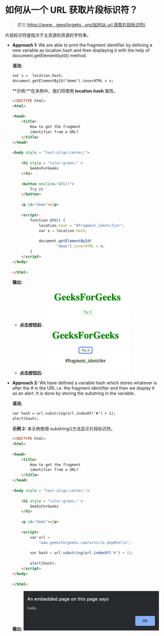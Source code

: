 # 如何从一个 URL 获取片段标识符？

> 原文:[https://www . geesforgeks . org/如何从 url 获取片段标识符/](https://www.geeksforgeeks.org/how-to-get-the-fragment-identifier-from-a-url/)

片段标识符是指次于主资源的资源的字符串。

*   **Approach 1:** We are able to print the fragment identifier by defining a new variable as location.hash and then displaying it with the help of document.getElementbyId() method.

    **语法:**

    ```html
    var x =  location.hash;
    document.getElementById("demo").innerHTML = x;
    ```

    **示例:**在本例中，我们将使用 **location.hash** 属性。

    ```html
    <!DOCTYPE html>
    <html>

    <head>
        <title>
            How to get the fragment
            identifier from a URL?
        </title>
    </head>

    <body style = "text-align:center;"> 

        <h1 style = "color:green;" > 
            GeeksForGeeks
        </h1> 

        <button onclick="GFG()">
            Try it
        </button>

        <p id="demo"></p>

        <script>
            function GFG() {
                location.hash = "#fragment_identifier";
                var x = location.hash;

                document.getElementById(
                        "demo").innerHTML = x;
            }
        </script>
    </body>

    </html>
    ```

    **输出:**

    *   **点击按钮前:**
        ![](img/59443afa561ad76e31863c78a9aeb901.png)
    *   **点击按钮后:**
        ![](img/979720f53d278a0f0c7ee8f383d3d6a9.png)
*   **Approach 2:** We have defined a variable hash which stores whatever is after the # in the URL i.e. the fragment identifier and then we display it as an alert. It is done by storing the substring in the variable.

    **语法:**

    ```html
    var hash = url.substring(url.indexOf('#') + 1);
    alert(hash);
    ```

    **示例 2:** 本示例使用 substring()方法显示片段标识符。

    ```html
    <!DOCTYPE html>
    <html>

    <head>
        <title>
            How to get the fragment
            identifier from a URL?
        </title>
    </head>

    <body style = "text-align:center;"> 

        <h1 style = "color:green;" > 
            GeeksForGeeks 
        </h1> 

        <p id="demo"></p>

        <script>
            var url = 
                "www.geeksforgeeks.com/article.php#hello";

            var hash = url.substring(url.indexOf('#') + 1);

            alert(hash);
        </script>
    </body>

    </html>
    ```

    **输出:**
    ![](img/be93d2304d5157e5b00cc7380e7d379c.png)